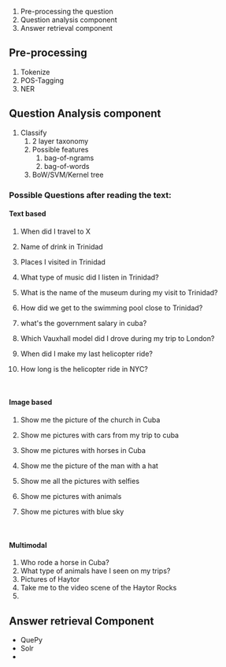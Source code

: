 1. Pre-processing the question
2. Question analysis component
3. Answer retrieval component



## Pre-processing 

1. Tokenize
2. POS-Tagging
3. NER



## Question Analysis component

1. Classify
   1. 2 layer taxonomy
   2. Possible features
      1. bag-of-ngrams
      2. bag-of-words
   3. BoW/SVM/Kernel tree



### Possible Questions after reading the text: 

#### Text based

1. When did I travel to X
2. Name of drink in Trinidad
3. Places I visited in Trinidad
4. What type of music did I listen in Trinidad?
5. What is the name of the museum during my visit to Trinidad?
6. How did we get to the swimming pool close to Trinidad?
7. what's the government salary in cuba?
8. Which Vauxhall model did I drove during my trip to London?
9. When did I make my last helicopter ride?
10. How long is the helicopter ride in NYC?

    ​



#### Image based

1. Show me the picture of the church in Cuba

2. Show me pictures with cars from my trip to cuba

3. Show me pictures with horses in Cuba

4. Show me the picture of the man with a hat

5. Show me all the pictures with selfies

6. Show me pictures with animals

7. Show me pictures with blue sky 

   ​

#### Multimodal

1. Who rode a horse in Cuba?
2. What type of animals have I seen on my trips?
3. Pictures of Haytor
4. Take me to the video scene of the Haytor Rocks
5. ​

## Answer retrieval Component

- QuePy
- Solr
- ​




